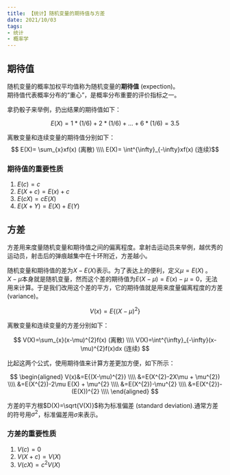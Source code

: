 ```yaml
---
title: 【统计】随机变量的期待值与方差
date: 2021/10/03
tags: 
- 统计
- 概率学
---
```

## 期待值
随机变量的概率加权平均值称为随机变量的**期待值** (expection)。  
期待值代表概率分布的“重心”，是概率分布重要的评价指标之一。
<!--more-->

拿扔骰子来举例，扔出结果的期待值如下：

$$E(X)=1*(1/6) + 2*(1/6)+...+6*(1/6)=3.5$$

离散变量和连续变量的期待值分别如下：
$$ E(X)= \sum_{x}xf(x) (离散) \\\\
E(X)= \int^{\infty}_{-\infty}xf(x) (连续)$$

### 期待值的重要性质

1. $E(c)=c$
2. $E(X+c)=E(x)+c$
3. $E(cX)=cE(X)$
4. $E(X+Y)=E(X)+E(Y)$


## 方差
方差用来度量随机变量和期待值之间的偏离程度。拿射击运动员来举例，越优秀的运动员，射击后的弹痕越集中在十环附近，方差越小。

随机变量和期待值的差为$X-E(X)$表示。为了表达上的便利，定义$\mu=E(X)$ 。  
$X-\mu$本身就是随机变量，然而这个差的期待值为$E(X-\mu)=E(x)-\mu=0$，无法用来计算。于是我们改用这个差的平方，它的期待值就是用来度量偏离程度的方差 (variance)。

$$ V(x) = E\{ (X-\mu)^{2} \}$$

离散变量和连续变量的方差分别如下：

$$ V(X)=\sum_{x}(x-\mu)^{2}f(x) (离散) \\\\
V(X)=\int^{\infty}_{-\infty}(x-\mu)^{2}f(x)dx (连续) $$

比起这两个公式，使用期待值来计算方差更加方便，如下所示：

$$
\begin{aligned}
V(x)&=E{(X-\mu)^{2}} \\\\
&=E(X^{2}-2X\mu + \mu^{2}) \\\\
&=E(X^{2})-2\mu E(X) + \mu^{2} \\\\
&=E(X^{2})-\mu^{2} \\\\
&=E(X^{2})-(E(X))^{2} \\\\
\end{aligned}
$$

方差的平方根$D(X)=\sqrt{V(X)}$称为标准偏差 (standard deviation).通常方差的符号用$\sigma^{2}$，标准偏差用$\sigma$来表示。

### 方差的重要性质

1. $V(c)=0$
2. $V(X+c)=V(X)$
3. $V(cX)=c^{2}V(X)$

